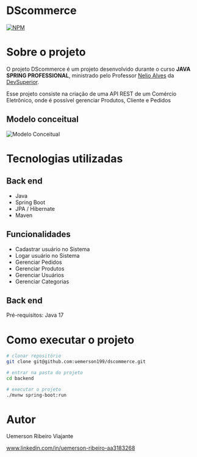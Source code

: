 # DScommerce
[![NPM](https://img.shields.io/npm/l/react)](https://github.com/uemerson199/exemplo-readme/blob/main/LICENSE) 

# Sobre o projeto

O projeto DScommerce é um projeto desenvolvido durante o curso **JAVA SPRING PROFESSIONAL**, ministrado pelo Professor [Nelio Alves](https://github.com/acenelio) da [DevSuperior](https://devsuperior.com "Site da DevSuperior").

Esse projeto consiste na criação de uma API REST de um Comércio Eletrônico, onde é possível gerenciar Produtos, Cliente e Pedidos 

## Modelo conceitual
![Modelo Conceitual](https://github.com/uemerson199/imagens_repositorios/blob/main/modelo_conceitural_dscommerce.png)

# Tecnologias utilizadas
## Back end
- Java
- Spring Boot
- JPA / Hibernate
- Maven

## Funcionalidades 
- Cadastrar usuário no Sistema
- Logar usuário no Sistema
- Gerenciar Pedidos
- Gerenciar Produtos
- Gerenciar Usuários
- Gerenciar Categorias 

## Back end
Pré-requisitos: Java 17


# Como executar o projeto
```bash
# clonar repositório
git clone git@github.com:uemerson199/dscommerce.git

# entrar na pasta do projeto
cd backend

# executar o projeto
./mvnw spring-boot:run
```

# Autor
Uemerson Ribeiro Viajante 

www.linkedin.com/in/uemerson-ribeiro-aa3183268
